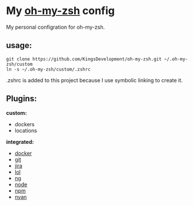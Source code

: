 # My [oh-my-zsh](http://ohmyz.sh/) config
My personal configration for oh-my-zsh.

## usage:

    git clone https://github.com/KingsDevelopment/oh-my-zsh.git ~/.oh-my-zsh/custom
    ln -s ~/.oh-my-zsh/custom/.zshrc
.zshrc is added to this project because I use symbolic linking to create it.

## Plugins:
**custom:**
- dockers
- locations

**integrated:**
- [docker](https://github.com/robbyrussell/oh-my-zsh/wiki/Plugins#docker)
- [git](https://github.com/robbyrussell/oh-my-zsh/wiki/Plugins#git)
- [jira](https://github.com/robbyrussell/oh-my-zsh/wiki/Plugins#jira)
- [lol](https://github.com/robbyrussell/oh-my-zsh/wiki/Plugins#lol)
- [ng](https://github.com/robbyrussell/oh-my-zsh/wiki/Plugins#ng)
- [node](https://github.com/robbyrussell/oh-my-zsh/wiki/Plugins#node)
- [npm](https://github.com/robbyrussell/oh-my-zsh/wiki/Plugins#npm)
- [nyan](https://github.com/robbyrussell/oh-my-zsh/wiki/Plugins#nyan)
